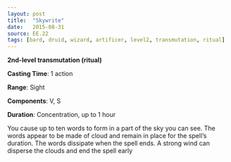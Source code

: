 ```yaml
---
layout: post
title:  "Skywrite"
date:   2015-08-31
source: EE.22
tags: [bard, druid, wizard, artificer, level2, transmutation, ritual]
---
```


**2nd-level transmutation (ritual)**

**Casting Time**: 1 action

**Range**: Sight

**Components**: V, S

**Duration**: Concentration, up to 1 hour

You cause up to ten words to form in a part of the sky you can see. The words appear to be made of cloud and remain in place for the spell’s duration. The words dissipate when the spell ends. A strong wind can disperse the clouds and end the spell early